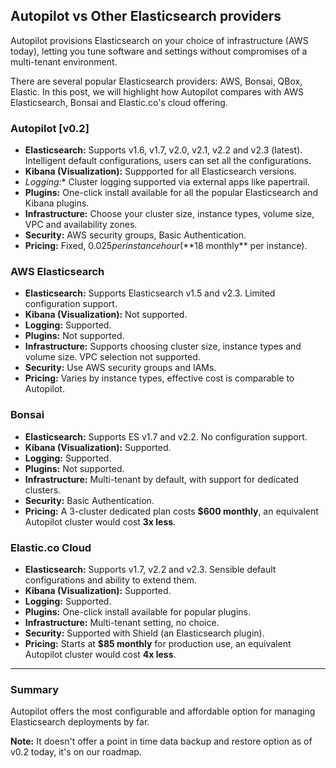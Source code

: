 ## Autopilot vs Other Elasticsearch providers

Autopilot provisions Elasticsearch on your choice of infrastructure (AWS today), letting you tune software and settings without compromises of a multi-tenant environment.

There are several popular Elasticsearch providers: AWS, Bonsai, QBox, Elastic. In this post, we will highlight how Autopilot compares with AWS Elasticsearch, Bonsai and Elastic.co's cloud offering.


 

### Autopilot [v0.2]

- **Elasticsearch:** Supports v1.6, v1.7, v2.0, v2.1, v2.2 and v2.3 (latest). Intelligent default configurations, users can set all the configurations.
- **Kibana (Visualization):** Suppported for all Elasticsearch versions.
- **Logging*:** Cluster logging supported via external apps like papertrail.
- **Plugins:** One-click install available for all the popular Elasticsearch and Kibana plugins.
- **Infrastructure:** Choose your cluster size, instance types, volume size, VPC and availability zones.
- **Security:** AWS security groups, Basic Authentication.
- **Pricing:** Fixed, $0.025 per instance hour (**$18 monthly** per instance).

### AWS Elasticsearch

- **Elasticsearch:** Supports Elasticsearch v1.5 and v2.3. Limited configuration support.
- **Kibana (Visualization):** Not supported.
- **Logging:** Supported.
- **Plugins:** Not supported.
- **Infrastructure:** Supports choosing cluster size, instance types and volume size. VPC selection not supported.
- **Security:** Use AWS security groups and IAMs.
- **Pricing:** Varies by instance types, effective cost is comparable to Autopilot.


### Bonsai

- **Elasticsearch:** Supports ES v1.7 and v2.2. No configuration support.
- **Kibana (Visualization):** Supported.
- **Logging:** Supported.
- **Plugins:** Not supported.
-  **Infrastructure:** Multi-tenant by default, with support for dedicated clusters.
-  **Security:** Basic Authentication.
- **Pricing:** A 3-cluster dedicated plan costs **$600 monthly**, an equivalent Autopilot cluster would cost **3x less**.


### Elastic.co Cloud

-  **Elasticsearch:** Supports v1.7, v2.2 and v2.3. Sensible default configurations and ability to extend them.
-  **Kibana (Visualization):** Supported.
-  **Logging:** Supported.
-  **Plugins:** One-click install available for popular plugins.
-  **Infrastructure:** Multi-tenant setting, no choice.
-  **Security:** Supported with Shield (an Elasticsearch plugin).
-  **Pricing:** Starts at **$85 monthly** for production use, an equivalent Autopilot cluster would cost **4x less**.


---

### Summary

Autopilot offers the most configurable and affordable option for managing Elasticsearch deployments by far.

**Note:** It doesn't offer a point in time data backup and restore option as of v0.2 today, it's on our roadmap.
